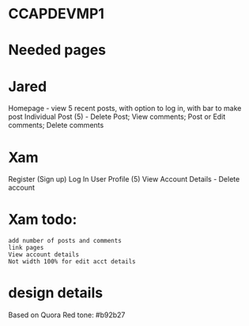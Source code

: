 # CCAPDEVMP1

# Needed pages

# Jared

Homepage - view 5 recent posts, with option to log in, with bar to make post
Individual Post (5) - Delete Post; View comments; Post or Edit <all> comments; Delete comments

# Xam

Register (Sign up)
Log In
User Profile (5)
View Account Details - Delete account

# Xam todo:
	add number of posts and comments
	link pages
	View account details
	Not width 100% for edit acct details

# design details

Based on Quora
Red tone: #b92b27
